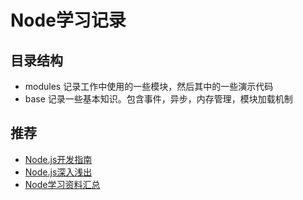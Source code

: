 # Node学习记录 #

## 目录结构

- modules 记录工作中使用的一些模块，然后其中的一些演示代码
- base 记录一些基本知识。包含事件，异步，内存管理，模块加载机制

## 推荐 
+ [Node.js开发指南](http://www.amazon.cn/gp/product/B008HN793I?psc=1&ref_=oh_aui_detailpage_o00_s00)
+ [Node.js深入浅出](http://baike.baidu.com/link?url=yrytusNAGs5DTql4rWW7ZCrMp8WAUgZgDLF2mujz7nxA_pvHixRWY_cAOt8j5BMgNKdOWhj47P8BTMyHVCw2wq)
+ [Node学习资料汇总](https://github.com/youyudehexie/node123 "Node学习资料汇总")


